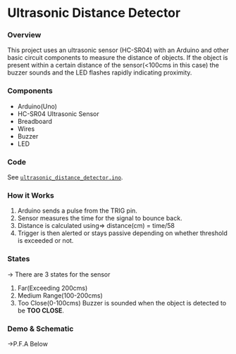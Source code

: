 # Ultrasonic Distance Detector

### Overview

This project uses an ultrasonic sensor (HC-SR04) with an Arduino and other basic circuit components to measure the distance of objects. If the object is present within a certain distance
of the sensor(<100cms in this case) the buzzer sounds and the LED flashes rapidly indicating proximity.


### Components
- Arduino(Uno)
- HC-SR04 Ultrasonic Sensor
- Breadboard
- Wires
- Buzzer
- LED

### Code 

See [`ultrasonic_distance_detector.ino`](ultrasonic_distance_detector.ino).

### How it Works
1. Arduino sends a pulse from the TRIG pin. 
2. Sensor measures the time for the signal to bounce back. 
3. Distance is calculated using=> distance(cm) = time/58 
4. Trigger is then alerted or stays passive depending on whether threshold is exceeded or not.

### States
-> There are 3 states for the sensor

1. Far(Exceeding 200cms)
2. Medium Range(100-200cms)
3. Too Close(0-100cms) Buzzer is sounded when the object is detected to be **TOO CLOSE**.

### Demo & Schematic
->P.F.A Below
